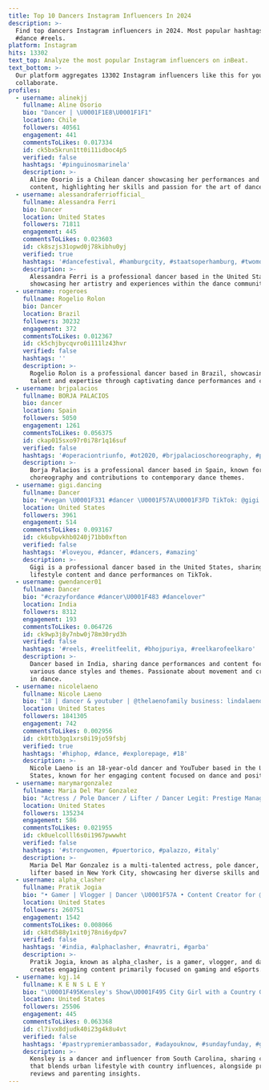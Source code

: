 ```yaml
---
title: Top 10 Dancers Instagram Influencers In 2024
description: >-
  Find top dancers Instagram influencers in 2024. Most popular hashtags: #dancer
  #dance #reels.
platform: Instagram
hits: 13302
text_top: Analyze the most popular Instagram influencers on inBeat.
text_bottom: >-
  Our platform aggregates 13302 Instagram influencers like this for you to
  collaborate.
profiles:
  - username: alinekjj
    fullname: Aline Osorio
    bio: "Dancer | \U0001F1E8\U0001F1F1"
    location: Chile
    followers: 40561
    engagement: 441
    commentsToLikes: 0.017334
    id: ck5bx5krun1tt0i11idboc4p5
    verified: false
    hashtags: '#pinguinosmarinela'
    description: >-
      Aline Osorio is a Chilean dancer showcasing her performances and dance
      content, highlighting her skills and passion for the art of dance.
  - username: alessandraferriofficial_
    fullname: Alessandra Ferri
    bio: Dancer
    location: United States
    followers: 71811
    engagement: 445
    commentsToLikes: 0.023603
    id: ck8szjs31opwd0j78kibhu0yj
    verified: true
    hashtags: '#dancefestival, #hamburgcity, #staatsoperhamburg, #twomore'
    description: >-
      Alessandra Ferri is a professional dancer based in the United States,
      showcasing her artistry and experiences within the dance community.
  - username: rogeroes
    fullname: Rogelio Rolon
    bio: Dancer
    location: Brazil
    followers: 30232
    engagement: 372
    commentsToLikes: 0.012367
    id: ck5chjbycqvro0i111lz43hvr
    verified: false
    hashtags: ''
    description: >-
      Rogelio Rolon is a professional dancer based in Brazil, showcasing his
      talent and expertise through captivating dance performances and content.
  - username: brjpalacios
    fullname: BORJA PALACIOS
    bio: dancer
    location: Spain
    followers: 5050
    engagement: 1261
    commentsToLikes: 0.056375
    id: ckap015sxo97r0i78r1q16suf
    verified: false
    hashtags: '#operaciontriunfo, #ot2020, #brjpalacioschoreography, #physical'
    description: >-
      Borja Palacios is a professional dancer based in Spain, known for his
      choreography and contributions to contemporary dance themes.
  - username: gigi.dancing
    fullname: Dancer
    bio: "#vegan \U0001F331 #dancer \U0001F57A\U0001F3FD TikTok: @gigi.dancing They call me Gigi\U0001F605"
    location: United States
    followers: 3961
    engagement: 514
    commentsToLikes: 0.093167
    id: ck6ubpvkhb0240j71bb0xfton
    verified: false
    hashtags: '#loveyou, #dancer, #dancers, #amazing'
    description: >-
      Gigi is a professional dancer based in the United States, sharing vegan
      lifestyle content and dance performances on TikTok.
  - username: gwendancer01
    fullname: Dancer
    bio: "#crazyfordance #dancer\U0001F483 #dancelover"
    location: India
    followers: 8312
    engagement: 193
    commentsToLikes: 0.064726
    id: ck9wp3j8y7nbw0j78m30ryd3h
    verified: false
    hashtags: '#reels, #reelitfeelit, #bhojpuriya, #reelkarofeelkaro'
    description: >-
      Dancer based in India, sharing dance performances and content focused on
      various dance styles and themes. Passionate about movement and creativity
      in dance.
  - username: nicolelaeno
    fullname: Nicole Laeno
    bio: "18 | dancer & youtuber | @thelaenofamily business: lindalaeno@yahoo.com STAY POSITIVE\U0001F497"
    location: United States
    followers: 1841305
    engagement: 742
    commentsToLikes: 0.002956
    id: ck0ttb3gq1xrs0i19jo59fsbj
    verified: true
    hashtags: '#hiphop, #dance, #explorepage, #18'
    description: >-
      Nicole Laeno is an 18-year-old dancer and YouTuber based in the United
      States, known for her engaging content focused on dance and positivity.
  - username: marymargonzalez
    fullname: Maria Del Mar Gonzalez
    bio: "Actress / Pole Dancer / Lifter / Dancer Legit: Prestige Management NYC @a3artistsagency \U0001F1F5\U0001F1F7 Multi-Hyphenate artist / NYC / PR\U0001F4CD"
    location: United States
    followers: 135234
    engagement: 586
    commentsToLikes: 0.021955
    id: ck0uelcolll6s0i1967pwwwht
    verified: false
    hashtags: '#strongwomen, #puertorico, #palazzo, #italy'
    description: >-
      Maria Del Mar Gonzalez is a multi-talented actress, pole dancer, and
      lifter based in New York City, showcasing her diverse skills and artistry.
  - username: alpha_clasher
    fullname: Pratik Jogia
    bio: "• Gamer | Vlogger | Dancer \U0001F57A • Content Creator for @revenantesports.gg • Managed by : @8bit_thug @8bit_creatives • My Channels! \U0001F447"
    location: United States
    followers: 260751
    engagement: 1542
    commentsToLikes: 0.008066
    id: ck8td588y1xit0j78ni6ydpv7
    verified: false
    hashtags: '#india, #alphaclasher, #navratri, #garba'
    description: >-
      Pratik Jogia, known as alpha_clasher, is a gamer, vlogger, and dancer. He
      creates engaging content primarily focused on gaming and eSports.
  - username: kgj.14
    fullname: K E N S L E Y
    bio: "\U0001F495Kensley's Show\U0001F495 City Girl with a Country Girl VIBE \U0001F4CDSC, USA ===>Dancer ===>Influencer ===>Reviewer Mom @yolanflem"
    location: United States
    followers: 25506
    engagement: 445
    commentsToLikes: 0.063368
    id: cl7ivx8djudk40i23g4k8u4vt
    verified: false
    hashtags: '#pastrypremierambassador, #adayouknow, #sundayfunday, #girlsfashioninspo'
    description: >-
      Kensley is a dancer and influencer from South Carolina, sharing content
      that blends urban lifestyle with country influences, alongside product
      reviews and parenting insights.
---
```


